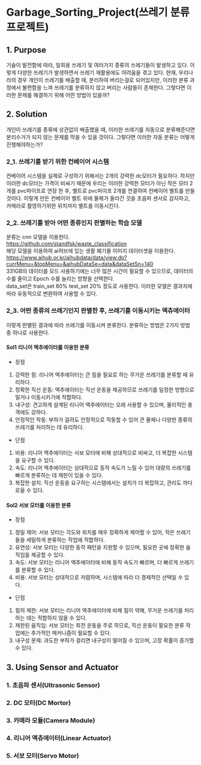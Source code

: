 # Garbage_Sorting_Project(쓰레기 분류 프로젝트)
## 1. Purpose
기술이 발전함에 따라, 일회용 쓰레기 및 여러가지 종류의 쓰레기들이 발생하고 있다. 이렇게 다양한 쓰레기가 발생하면서 쓰레기 재활용에도 어려움을 겪고 있다. 현재, 우리나라의 경우 개인이 쓰레기를 배출할 때, 분리하여 버리는걸로 되어있지만, 이러한 분류 과정에서 불편함을 느껴 쓰레기를 분류하지 않고 버리는 사람들이 존재한다. 그렇다면 이러한 문제를 해결하기 위해 어떤 방법이 있을까?

## 2. Solution 
개인이 쓰레기를 종류에 상관없이 배출했을 때, 이러한 쓰레기를 자동으로 분류해준다면 분리수거가 되지 않는 문제를 막을 수 있을 것이다. 그렇다면 이러한 자동 분류는 어떻게 진행해야하는가?

### 2_1. 쓰레기를 받기 위한 컨베이어 시스템
컨베이어 시스템을 실제로 구성하기 위해서는 2개의 강력한 dc모터가 필요하다. 하지만 이러한 dc모터는 가격이 비싸기 때문에 우리는 이러한 강력한 모터가 아닌 작은 모터 2개를 pvc파이프로 연장 한 후, 벨트로 pvc파이프 2개를 연결하여 컨베이어 벨트를 만들 것이다. 이렇게 만든 컨베이어 벨트 위에 물체가 올라간 것을 초음파 센서로 감지하고, 카메라로 촬영하기위한 위치까지 벨트를 이동시킨다.

### 2_2. 쓰레기를 받아 어떤 종류인지 판별하는 학습 모델
분류는 cnn 모델을 이용한다. <br>
https://github.com/standfsk/waste_classification <br>
해당 모델을 이용하여 ai허브에 있는 생활 폐기물 이미지 데이터셋을 이용한다. <br>
https://www.aihub.or.kr/aihubdata/data/view.do?currMenu=&topMenu=&aihubDataSe=data&dataSetSn=140 <br>
331GB의 데이터를 모드 사용하기에는 너무 많은 시간이 필요할 수 있으므로, 데이터의 수를 줄이고 Epoch 수를 늘리는 방향을 선택한다. <Br>
data_set은 train_set 80% test_set 20% 정도로 사용한다. 이러한 모델은 결과치에 따라 유동적으로 변환하여 사용할 수 있다.<br>

### 2_3. 어떤 종류의 쓰레기인지 판별한 후, 쓰레기를 이동시키는 엑츄에이터
이렇게 판별된 결과에 따라 쓰레기를 이동시켜 분류한다. 분류하는 방법은 2가지 방법 중 하나로 사용한다.

#### Sol1 리니어 액추에이터를 이용한 분류
- 장점
1. 강력한 힘: 리니어 액추에이터는 큰 힘을 필요로 하는 무거운 쓰레기를 분류할 때 유리하다.
2. 정확한 직선 운동: 액추에이터는 직선 운동을 제공하므로 쓰레기를 일정한 방향으로 밀거나 이동시키기에 적합하다.
3. 내구성: 견고하게 설계된 리니어 액추에이터는 오래 사용할 수 있으며, 물리적인 충격에도 강하다.
4. 안정적인 작동: 부하가 걸려도 안정적으로 작동할 수 있어 큰 물체나 다양한 종류의 쓰레기를 처리하는 데 유리하다.
- 단점
1. 비용: 리니어 액추에이터는 서보 모터에 비해 상대적으로 비싸고, 더 복잡한 시스템을 요구할 수 있다.
2. 속도: 리니어 액추에이터는 상대적으로 동작 속도가 느릴 수 있어 대량의 쓰레기를 빠르게 분류하는 데 제한이 있을 수 있다.
3. 복잡한 설치: 직선 운동을 요구하는 시스템에서는 설치가 더 복잡하고, 관리도 까다로울 수 있다. <br>
   
#### Sol2 서보 모터를 이용한 분류
- 장점
1. 정밀 제어: 서보 모터는 각도와 위치를 매우 정확하게 제어할 수 있어, 작은 쓰레기들을 세밀하게 분류하는 작업에 적합하다.
2. 유연성: 서보 모터는 다양한 동작 패턴을 지원할 수 있으며, 필요한 곳에 정확한 움직임을 제공할 수 있다.
3. 속도: 서보 모터는 리니어 액추에이터에 비해 동작 속도가 빠르며, 더 빠르게 쓰레기를 분류할 수 있다.
4. 비용: 서보 모터는 상대적으로 저렴하며, 시스템에 따라 더 경제적인 선택일 수 있다.
- 단점
1. 힘의 제한: 서보 모터는 리니어 액추에이터에 비해 힘이 약해, 무거운 쓰레기를 처리하는 데는 적합하지 않을 수 있다.
2. 제한된 움직임: 서보 모터는 회전 운동을 주로 하므로, 직선 운동이 필요한 분류 작업에는 추가적인 메커니즘이 필요할 수 있다.
3. 내구성 문제: 과도한 부하가 걸리면 내구성이 떨어질 수 있으며, 고장 확률이 증가할 수 있다.

## 3. Using Sensor and Actuator
### 1. 초음파 센서(Ultrasonic Sensor)

### 2. DC 모터(DC Mortor)

### 3. 카메라 모듈(Camera Module)

### 4. 리니어 액츄에이터(Linear Actuator)

### 5. 서보 모터(Servo Motor)
